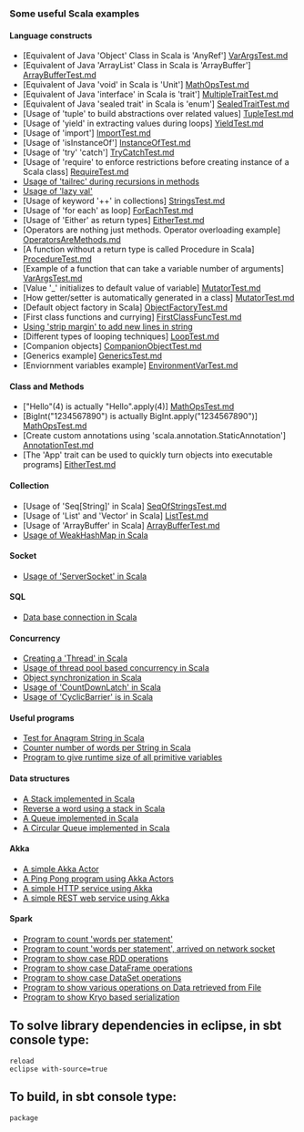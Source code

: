 ### Some useful Scala examples

#### Language constructs
-  [Equivalent of Java 'Object' Class in Scala is 'AnyRef'] [VarArgsTest.md]
-  [Equivalent of Java 'ArrayList' Class in Scala is 'ArrayBuffer'] [ArrayBufferTest.md]
-  [Equivalent of Java 'void' in Scala is 'Unit'] [MathOpsTest.md]
-  [Equivalent of Java 'interface' in Scala is 'trait'] [MultipleTraitTest.md]
-  [Equivalent of Java 'sealed trait' in Scala is 'enum'] [SealedTraitTest.md]
-  [Usage of 'tuple' to build abstractions over related values] [TupleTest.md]
-  [Usage of 'yield' in extracting values during loops] [YieldTest.md]
-  [Usage of 'import'] [ImportTest.md]
-  [Usage of 'isInstanceOf'] [InstanceOfTest.md]
-  [Usage of 'try' 'catch'] [TryCatchTest.md]
-  [Usage of 'require' to enforce restrictions before creating instance of a Scala class] [RequireTest.md]
-  [Usage of 'tailrec' during recursions in methods][FactorialTest.md]
-  [Usage of 'lazy val'][LazyValTest.md]
-  [Usage of keyword '++' in collections] [StringsTest.md]
-  [Usage of 'for each' as loop] [ForEachTest.md]
-  [Usage of 'Either' as return types] [EitherTest.md]
-  [Operators are nothing just methods. Operator overloading example] [OperatorsAreMethods.md]
-  [A function without a return type is called Procedure in Scala] [ProcedureTest.md]
-  [Example of a function that can take a variable number of arguments] [VarArgsTest.md]
-  [Value '_' initializes to default value of variable] [MutatorTest.md]
-  [How getter/setter is automatically generated in a class] [MutatorTest.md]
-  [Default object factory in Scala] [ObjectFactoryTest.md]
-  [First class functions and currying] [FirstClassFuncTest.md]
-  [Using 'strip margin' to add new lines in string][CustomerRestService.md]
-  [Different types of looping techniques] [LoopTest.md]
-  [Companion objects] [CompanionObjectTest.md]
-  [Generics example] [GenericsTest.md]
-  [Enviornment variables example] [EnvironmentVarTest.md]

#### Class and Methods
-  ["Hello"(4) is actually "Hello".apply(4)] [MathOpsTest.md]
-  [BigInt("1234567890") is actually BigInt.apply("1234567890")] [MathOpsTest.md]
-  [Create custom annotations using 'scala.annotation.StaticAnnotation'] [AnnotationTest.md]
-  [The 'App' trait can be used to quickly turn objects into executable programs] [EitherTest.md]

#### Collection
-  [Usage of 'Seq[String]' in Scala] [SeqOfStringsTest.md]
-  [Usage of 'List' and 'Vector' in Scala] [ListTest.md]
-  [Usage of 'ArrayBuffer' in Scala] [ArrayBufferTest.md]
-  [Usage of WeakHashMap in Scala][WeakHashMapTest.md]

#### Socket
-  [Usage of 'ServerSocket' in Scala][NetworkService.md]

#### SQL
-  [Data base connection in Scala][JDBCTest.md]

#### Concurrency
-  [Creating a 'Thread' in Scala][ThreadTest.md]
-  [Usage of thread pool based concurrency in Scala][NetworkService.md]
-  [Object synchronization in Scala][WeakHashMapTest.md]
-  [Usage of 'CountDownLatch' in Scala][CountDownLatchTest.md]
-  [Usage of 'CyclicBarrier' is in Scala][CyclicBarrierTest.md]

#### Useful programs
-  [Test for Anagram String in Scala][Anagram.md]
-  [Counter number of words per String in Scala][WordFrequency.md]
-  [Program to give runtime size of all primitive variables][PrimitiveVarsSizeTest.md]

#### Data structures
-  [A Stack implemented in Scala][Stack.md]
-  [Reverse a word using a stack in Scala][ReverseTheWord.md]
-  [A Queue implemented in Scala][Queue.md]
-  [A Circular Queue implemented in Scala][CircularQueue.md]

#### Akka
-  [A simple Akka Actor][HelloActor.md]
-  [A Ping Pong program using Akka Actors][PingPongTest.md]
-  [A simple HTTP service using Akka][SimpleHttpService.md]
-  [A simple REST web service using Akka][CustomerRestService.md]

#### Spark 
-  [Program to count 'words per statement'][SparkWordCount.md]
-  [Program to count 'words per statement', arrived on network socket][SocketWordCount.md]
-  [Program to show case RDD operations][SparkRDDTest.md]
-  [Program to show case DataFrame operations][SparkDFTest.md]
-  [Program to show case DataSet operations][SparkDSTest.md]
-  [Program to show various operations on Data retrieved from File][SparkTestFileTest.md]
-  [Program to show Kryo based serialization][KryoEncodingTest.md]

## To solve library dependencies in eclipse, in sbt console type:
    reload
    eclipse with-source=true
 
## To build, in sbt console type:
    package


[ArrayBufferTest.md]: https://github.com/inbravo/scala-src/blob/master/src/main/scala/com/inbravo/lang/ArrayBufferTest.scala
[VarArgsTest.md]: https://github.com/inbravo/scala-src/blob/master/src/main/scala/com/inbravo/lang/VarArgsTest.scala
[ProcedureTest.md]: https://github.com/inbravo/scala-src/blob/master/src/main/scala/com/inbravo/lang/ProcedureTest.scala
[AnnotationTest.md]: https://github.com/inbravo/scala-src/blob/master/src/main/scala/com/inbravo/lang/AnnotationTest.scala
[MutatorTest.md]: https://github.com/inbravo/scala-src/blob/master/src/main/scala/com/inbravo/lang/MutatorTest.scala
[EitherTest.md]: https://github.com/inbravo/scala-src/blob/master/src/main/scala/com/inbravo/lang/EitherTest.scala  
[LoopTest.md]: https://github.com/inbravo/scala-src/blob/master/src/main/scala/com/inbravo/lang/LoopTest.scala  
[MultipleTraitTest.md]: https://github.com/inbravo/scala-src/blob/master/src/main/scala/com/inbravo/lang/MultipleTraitTest.scala  
[SealedTraitTest.md]: https://github.com/inbravo/scala-src/blob/master/src/main/scala/com/inbravo/lang/SealedTraitTest.scala 
[TupleTest.md]: https://github.com/inbravo/scala-src/blob/master/src/main/scala/com/inbravo/lang/TupleTest.scala 
[ForEachTest.md]: https://github.com/inbravo/scala-src/blob/master/src/main/scala/com/inbravo/lang/ForEachTest.scala 
[YieldTest.md]: https://github.com/inbravo/scala-src/blob/master/src/main/scala/com/inbravo/lang/ForEachTest.scala 
[ObjectFactoryTest.md]: https://github.com/inbravo/scala-src/blob/master/src/main/scala/com/inbravo/lang/ObjectFactoryTest.scala 
[ImportTest.md]: https://github.com/inbravo/scala-src/blob/master/src/main/scala/com/inbravo/lang/ImportTest.scala 
[InstanceOfTest.md]: https://github.com/inbravo/scala-src/blob/master/src/main/scala/com/inbravo/lang/InstanceOfTest.scala 
[GenericsTest.md]: https://github.com/inbravo/scala-src/blob/master/src/main/scala/com/inbravo/lang/GenericsTest.scala 
[StringsTest.md]: https://github.com/inbravo/scala-src/blob/master/src/main/scala/com/inbravo/lang/StringsTest.scala 
[SeqOfStringsTest.md]: https://github.com/inbravo/scala-src/blob/master/src/main/scala/com/inbravo/lang/SeqOfStringsTest.scala 
[ListTest.md]: https://github.com/inbravo/scala-src/blob/master/src/main/scala/com/inbravo/lang/SeqOfStringsTest.scala
[MathOpsTest.md]: https://github.com/inbravo/scala-src/blob/master/src/main/scala/com/inbravo/lang/MathOpsTest.scala  
[ArrayBufferTest.md]: https://github.com/inbravo/scala-src/blob/master/src/main/scala/com/inbravo/lang/SeqOfStringsTest.scala 
[CompanionObjectTest.md]: https://github.com/inbravo/scala-src/blob/master/src/main/scala/com/inbravo/lang/CompanionObjectTest.scala 
[MapTest.md]: https://github.com/inbravo/scala-src/blob/master/src/main/scala/com/inbravo/lang/MapTest.scala 
[EnvironmentVarTest.md]: https://github.com/inbravo/scala-src/blob/master/src/main/scala/com/inbravo/lang/EnvironmentVarTest.scala 
[FirstClassFuncTest.md]: https://github.com/inbravo/scala-src/blob/master/src/main/scala/com/inbravo/lang/FirstClassFuncTest.scala 
[TryCatchTest.md]: https://github.com/inbravo/scala-src/blob/master/src/main/scala/com/inbravo/lang/TryCatchTest.scala 
[RequireTest.md]: https://github.com/inbravo/scala-src/blob/master/src/main/scala/com/inbravo/lang/CompanionObjectTest.scala
[OperatorsAreMethods.md]: https://github.com/inbravo/scala-src/blob/master/src/main/scala/com/inbravo/lang/OperatorsAreMethods.scala 
[NetworkService.md]: https://github.com/inbravo/scala-src/blob/master/src/main/scala/com/inbravo/concurrency/NetworkService.scala
[JDBCTest.md]: https://github.com/inbravo/scala-src/blob/master/src/main/scala/com/inbravo/jdbc/JDBCTest.scala
[ThreadTest.md]: https://github.com/inbravo/scala-src/blob/master/src/main/scala/com/inbravo/concurrency/ThreadTest.scala
[CountDownLatchTest.md]: https://github.com/inbravo/scala-src/blob/master/src/main/scala/com/inbravo/concurrency/CountDownLatchTest.scala
[CyclicBarrierTest.md]: https://github.com/inbravo/scala-src/blob/master/src/main/scala/com/inbravo/concurrency/CyclicBarrierTest.scala
[FactorialTest.md]: https://github.com/inbravo/scala-src/blob/master/src/main/scala/com/inbravo/number/FactorialTest.scala
[LazyValTest.md]: https://github.com/inbravo/scala-src/blob/master/src/main/scala/com/inbravo/lang/LazyValTest.scala
[Anagram.md]: https://github.com/inbravo/scala-src/blob/master/src/main/scala/com/inbravo/string/Anagram.scala
[WordFrequency.md]: https://github.com/inbravo/scala-src/blob/master/src/main/scala/com/inbravo/string/WordFrequency.scala
[Stack.md]: https://github.com/inbravo/scala-src/blob/master/src/main/scala/com/inbravo/ds/stack/Stack.scala
[ReverseTheWord.md]: https://github.com/inbravo/scala-src/blob/master/src/main/scala/com/inbravo/ds/stack/ReverseTheWord.scala
[Queue.md]: https://github.com/inbravo/scala-src/blob/master/src/main/scala/com/inbravo/ds/queue/Queue.scala
[CircularQueue.md]: https://github.com/inbravo/scala-src/blob/master/src/main/scala/com/inbravo/ds/queue/CircularQueue.scala
[PrimitiveVarsSizeTest.md]: https://github.com/inbravo/scala-src/blob/master/src/main/scala/com/inbravo/memory/PrimitiveVarsSizeTest.scala
[HelloActor.md]: https://github.com/inbravo/scala-src/blob/master/src/main/scala/com/inbravo/akka/basic/HelloActor.scala
[PingPongTest.md]: https://github.com/inbravo/scala-src/blob/master/src/main/scala/com/inbravo/akka/basic/PingPongTest.scala
[SimpleHttpService.md]: https://github.com/inbravo/scala-src/blob/master/src/main/scala/com/inbravo/akka/http/SimpleHttpService.scala
[CustomerRestService.md]: https://github.com/inbravo/scala-src/blob/master/src/main/scala/com/inbravo/akka/http/CustomerRestService.scala
[WeakHashMapTest.md]: https://github.com/inbravo/scala-src/blob/master/src/main/scala/com/inbravo/lang/ref/WeakHashMapTest.scala
[SparkWordCount.md]: https://github.com/inbravo/scala-src/blob/master/src/main/scala/com/inbravo/spark/SparkWordCount.scala
[SparkRDDTest.md]: https://github.com/inbravo/scala-src/blob/master/src/main/scala/com/inbravo/spark/SparkRDDTest.scala
[SparkDFTest.md]: https://github.com/inbravo/scala-src/blob/master/src/main/scala/com/inbravo/spark/SparkDFTest.scala
[SparkDSTest.md]: https://github.com/inbravo/scala-src/blob/master/src/main/scala/com/inbravo/spark/SparkDSTest.scala
[SparkTestFileTest.md]: https://github.com/inbravo/scala-src/blob/master/src/main/scala/com/inbravo/spark/SparkTestFileTest.scala
[SocketWordCount.md]: https://github.com/inbravo/scala-src/blob/master/src/main/scala/com/inbravo/spark/SocketWordCount.scala
[KryoEncodingTest.md]: https://github.com/inbravo/scala-src/blob/master/src/main/scala/com/inbravo/spark/KryoEncodingTest.scala
